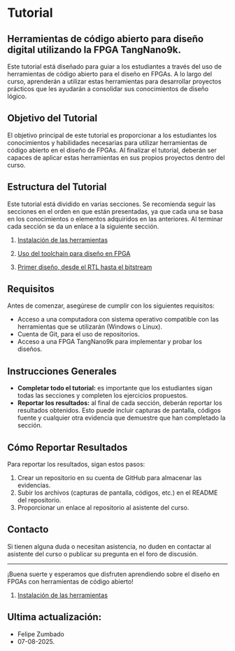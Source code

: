 # Tutorial
## Herramientas de código abierto para diseño digital utilizando la FPGA TangNano9k.

Este tutorial está diseñado para guiar a los estudiantes a través del uso de herramientas de código abierto para el diseño en FPGAs. 
A lo largo del curso, aprenderán a utilizar estas herramientas para desarrollar proyectos prácticos que les ayudarán a consolidar sus conocimientos de diseño lógico.

## Objetivo del Tutorial

El objetivo principal de este tutorial es proporcionar a los estudiantes los conocimientos y habilidades necesarias para utilizar herramientas de código abierto en el diseño de FPGAs. Al finalizar el tutorial, deberán ser capaces de aplicar estas herramientas en sus propios proyectos dentro del curso.

## Estructura del Tutorial

Este tutorial está dividido en varias secciones. Se recomienda seguir las secciones en el orden en que están presentadas, ya que cada una se basa en los conocimientos o elementos adquiridos en las anteriores. Al terminar cada sección se da un enlace a la siguiente sección.

1. [Instalación de las herramientas](https://github.com/FZumb4do/open_source_fpga_environment/blob/main/1.%20Instalaci%C3%B3n%20de%20las%20herramientas.md)

2. [Uso del toolchain para diseño en FPGA](https://github.com/FZumb4do/open_source_fpga_environment/blob/main/2.%20Uso%20del%20toolchain%20para%20dise%C3%B1o%20en%20FPGA.md)

3. [Primer diseño, desde el RTL hasta el bitstream](https://github.com/FZumb4do/open_source_fpga_environment/blob/main/3.-Primer-dise%C3%B1o%2C-desde-el-RTL-hasta-el-bitstream.md)

## Requisitos

Antes de comenzar, asegúrese de cumplir con los siguientes requisitos:

- Acceso a una computadora con sistema operativo compatible con las herramientas que se utilizarán (Windows o Linux).
- Cuenta de Git, para el uso de repositorios.
- Acceso a una FPGA TangNano9k para implementar y probar los diseños.

## Instrucciones Generales

- **Completar todo el tutorial:** es importante que los estudiantes sigan todas las secciones y completen los ejercicios propuestos.
- **Reportar los resultados:** al final de cada sección, deberán reportar los resultados obtenidos. Esto puede incluir capturas de pantalla, códigos fuente y cualquier otra evidencia que demuestre que han completado la sección.

## Cómo Reportar Resultados

Para reportar los resultados, sigan estos pasos:

1. Crear un repositorio en su cuenta de GitHub para almacenar las evidencias.
2. Subir los archivos (capturas de pantalla, códigos, etc.) en el README del repositorio.
3. Proporcionar un enlace al repositorio al asistente del curso.


## Contacto

Si tienen alguna duda o necesitan asistencia, no duden en contactar al asistente del curso o publicar su pregunta en el foro de discusión.

---

¡Buena suerte y esperamos que disfruten aprendiendo sobre el diseño en FPGAs con herramientas de código abierto!

1. [Instalación de las herramientas](https://github.com/FZumb4do/open_source_fpga_environment/blob/main/1.%20Instalaci%C3%B3n%20de%20las%20herramientas.md)

## Ultima actualización:
- Felipe Zumbado
- 07-08-2025.